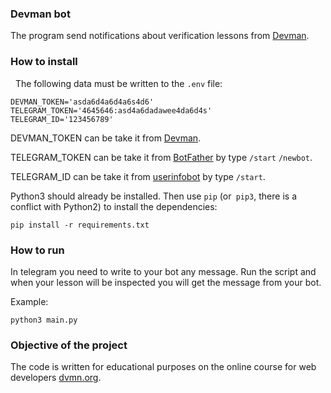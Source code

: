 ### Devman bot

The program send notifications about verification lessons from [Devman](https://devman.org/).

### How to install
 
The following data must be written to the `.env` file:
```text
DEVMAN_TOKEN='asda6d4a6d4a6s4d6' 
TELEGRAM_TOKEN='4645646:asd4a6dadawee4da6d4s'
TELEGRAM_ID='123456789'
```
DEVMAN_TOKEN can be take it from [Devman](https://dvmn.org/api/docs/).

TELEGRAM_TOKEN can be take it from [BotFather](https://telegram.me/BotFather) by type `/start`
`/newbot`.

TELEGRAM_ID can be take it from [userinfobot](https://telegram.me/userinfobot) by type `/start`.

Python3 should already be installed.
Then use `pip` (or` pip3`, there is a conflict with Python2) to install the dependencies:
```
pip install -r requirements.txt
```

### How to run

In telegram you need to write to your bot any message.
Run the script and when your lesson will be inspected you will get the message from your bot.

Example:
```commandline
python3 main.py
```


### Objective of the project

The code is written for educational purposes on the online course for web developers [dvmn.org](https://dvmn.org/).